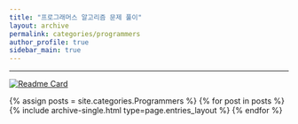 ```yaml
---
title: "프로그래머스 알고리즘 문제 풀이"
layout: archive
permalink: categories/programmers
author_profile: true
sidebar_main: true
---
```


***

[![Readme Card](https://github-readme-stats-psi-self.vercel.app/api/pin/?username=root-devvoo&repo=Algorithm&theme=tokyonight)](https://github.com/root-devvoo/Algorithm)

{% assign posts = site.categories.Programmers %}
{% for post in posts %} {% include archive-single.html type=page.entries_layout %} {% endfor %}